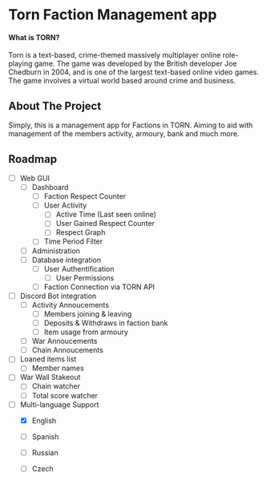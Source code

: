 # Torn Faction Management app

#### What is TORN?
Torn is a text-based, crime-themed massively multiplayer online role-playing game. The game was developed by the British developer Joe Chedburn in 2004, and is one of the largest text-based online video games. The game involves a virtual world based around crime and business.

## About The Project
Simply, this is a management app for Factions in TORN. Aiming to aid with management of the members activity, armoury, bank and much more.

## Roadmap

- [ ] Web GUI
  - [ ] Dashboard
    - [ ] Faction Respect Counter
    - [ ] User Activity
      - [ ] Active Time (Last seen online)
      - [ ] User Gained Respect Counter
      - [ ] Respect Graph
    - [ ] Time Period Filter
  - [ ] Administration
  - [ ] Database integration
    - [ ] User Authentification
      - [ ] User Permissions
    - [ ] Faction Connection via TORN API
- [ ] Discord Bot integration
  - [ ] Activity Annoucements
    - [ ] Members joining & leaving
    - [ ] Deposits & Withdraws in faction bank
    - [ ] Item usage from armoury
  - [ ] War Annoucements
  - [ ] Chain Annoucements
- [ ] Loaned items list
  - [ ] Member names
- [ ] War Wall Stakeout
  - [ ] Chain watcher
  - [ ] Total score watcher 
- [ ] Multi-language Support
    - [X] English
    - [ ] Spanish
    - [ ] Russian
    - [ ] Czech

